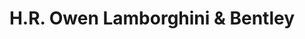 ---
title: "H.R. Owen Lamborghini & Bentley"
url: /hatfield/h-r-owen-lamborghini-and-bentley/
shop: car
---